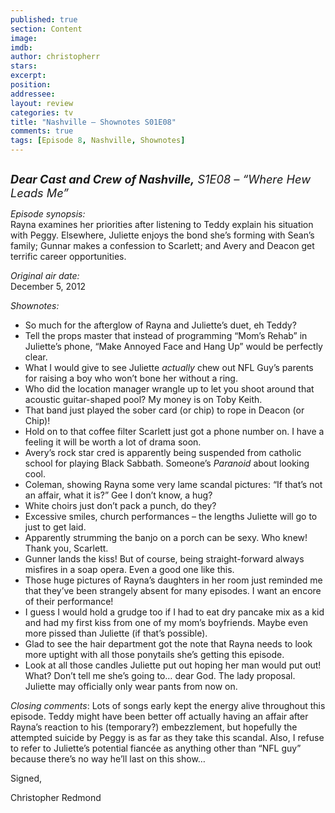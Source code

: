 ```yaml
---
published: true
section: Content
image: 
imdb: 
author: christopherr 
stars: 
excerpt: 
position: 
addressee: 
layout: review
categories: tv
title: "Nashville — Shownotes S01E08"
comments: true
tags: [Episode 8, Nashville, Shownotes]
---
```

<div><p><span class="full-image-block ssNonEditable"><span><a href="/content/2012/12/11/nashville-shownotes-s01e08-1.html"><img src="http://static.squarespace.com/static/5005f6bcc4aa41161b33e89e/5329cf1fe4b07c068ebf74de/5329cf1fe4b07c068ebf775a/1355262023027/Nashville%20S1E08.jpg" alt="" /></a></span></span></p>
<p><span style="font-size:130%;"><strong><em>Dear Cast and Crew of Nashville,</em></strong><em> S1E08 &ndash; &ldquo;Where Hew Leads Me&rdquo;</em></span></p>
<p><em>Episode synopsis:</em><br />Rayna examines her priorities after listening to Teddy explain his situation with Peggy. Elsewhere, Juliette enjoys the bond she&#8217;s forming with Sean&#8217;s family; Gunnar makes a confession to Scarlett; and Avery and Deacon get terrific career opportunities.</p>
<p><em>Original air date:</em><br />December 5, 2012</p>
<p><em>Shownotes:</em></p>
<ul>
<li>So much for the afterglow of Rayna and Juliette&rsquo;s duet, eh Teddy?</li>
<li>Tell the props master that instead of programming &ldquo;Mom&rsquo;s Rehab&rdquo; in Juliette&rsquo;s phone, &ldquo;Make Annoyed Face and Hang Up&rdquo; would be perfectly clear.</li>
<li>What I would give to see Juliette <em>actually</em> chew out NFL Guy&rsquo;s parents for raising a boy who won&rsquo;t bone her without a ring.</li>
<li>Who did the location manager wrangle up to let you shoot around that acoustic guitar-shaped pool? My money is on Toby Keith.</li>
<li>That band just played the sober card (or chip) to rope in Deacon (or Chip)!</li>
<li>Hold on to that coffee filter Scarlett just got a phone number on. I have a feeling it will be worth a lot of drama soon.</li>
<li>Avery&rsquo;s rock star cred is apparently being suspended from catholic school for playing Black Sabbath. Someone&rsquo;s <em>Paranoid</em> about looking cool.</li>
<li>Coleman, showing Rayna some very lame scandal pictures: &ldquo;If that&rsquo;s not an affair, what it is?&rdquo; Gee I don&rsquo;t know, a hug?</li>
<li>White choirs just don&rsquo;t pack a punch, do they?</li>
<li>Excessive smiles, church performances &ndash; the lengths Juliette will go to just to get laid.</li>
<li>Apparently strumming the banjo on a porch can be sexy. Who knew! Thank you, Scarlett.</li>
<li>Gunner lands the kiss! But of course, being straight-forward always misfires in a soap opera. Even a good one like this.</li>
<li>Those huge pictures of Rayna&rsquo;s daughters in her room just reminded me that they&rsquo;ve been strangely absent for many episodes. I want an encore of their performance!</li>
<li>I guess I would hold a grudge too if I had to eat dry pancake mix as a kid and had my first kiss from one of my mom&rsquo;s boyfriends. Maybe even more pissed than Juliette (if that&rsquo;s possible).</li>
<li>Glad to see the hair department got the note that Rayna needs to look more uptight with all those ponytails she&rsquo;s getting this episode.</li>
<li>Look at all those candles Juliette put out hoping her man would put out!&nbsp; What? Don&rsquo;t tell me she&rsquo;s going to&hellip; dear God. The lady proposal. Juliette may officially only wear pants from now on. </li>
</ul>
<p><em>Closing comments</em>: Lots of songs early kept the energy alive throughout this episode. Teddy might have been better off actually having an affair after Rayna&rsquo;s reaction to his (temporary?) embezzlement, but hopefully the attempted suicide by Peggy is as far as they take this scandal. Also, I refuse to refer to Juliette&rsquo;s potential fianc&eacute;e as anything other than &ldquo;NFL guy&rdquo; because there&rsquo;s no way he&rsquo;ll last on this show&hellip;</p>
<p>Signed,</p>
<p>Christopher Redmond</p></div>
